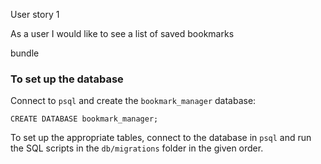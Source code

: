 User story 1

As a user
I would like to see a list of saved bookmarks

bundle
```	```


 ### To set up the database

 Connect to `psql` and create the `bookmark_manager` database:

 ```
CREATE DATABASE bookmark_manager;
```

 To set up the appropriate tables, connect to the database in `psql` and run the SQL scripts in the `db/migrations` folder in the given order.


